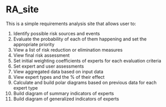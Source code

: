 # RA_site

This is a simple requirements analysis site that allows user to:
1. Identify possible risk sources and events
2. Evaluate the probability of each of them happening and set the appropriate priority
3. View a list of risk reduction or elimination measures
4. View final risk assessment
5. Set initial weighting coefficients of experts for each evaluation criteria
6. Set expert and user assessments
7. View aggregated data based on input data
8. View expert types and the % of their effect
9. Calculate and build polar diagrams based on previous data for each expert type
10. Build diagram of summary indicators of experts
11. Build diagram of generalized indicators of experts
